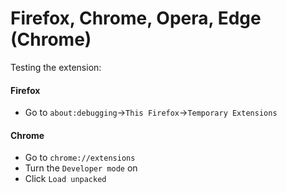# Firefox, Chrome, Opera, Edge (Chrome)

Testing the extension:

#### Firefox

- Go to `about:debugging`->`This Firefox`->`Temporary Extensions`


#### Chrome

- Go to `chrome://extensions`
- Turn the `Developer mode` on
- Click `Load unpacked`